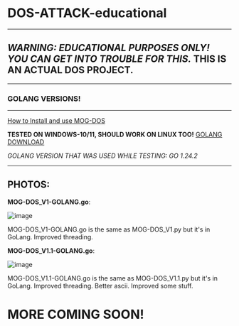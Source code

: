 # DOS-ATTACK-educational
---
## _WARNING: EDUCATIONAL PURPOSES ONLY! YOU CAN GET INTO TROUBLE FOR THIS._ THIS IS AN ACTUAL DOS PROJECT.
---
### GOLANG VERSIONS!
--- 

[How to Install and use MOG-DOS](https://github.com/MOG-Developing/DOS-ATTACK-educational/blob/main/HowToInstall.md)

__TESTED ON WINDOWS-10/11, SHOULD WORK ON LINUX TOO!__
[GOLANG DOWNLOAD](https://go.dev/doc/install)

*GOLANG VERSION THAT WAS USED WHILE TESTING: GO 1.24.2*

---

## PHOTOS:

**MOG-DOS_V1-GOLANG.go**:

![image](https://github.com/user-attachments/assets/7cf494d5-a83d-4667-9b17-9aeb0aa9ffa7)

MOG-DOS_V1-GOLANG.go is the same as MOG-DOS_V1.py but it's in GoLang. Improved threading.


**MOG-DOS_V1.1-GOLANG.go**:
 
![image](https://github.com/user-attachments/assets/eeee0f25-34c1-476f-9ee9-de573ebfd75d)

MOG-DOS_V1.1-GOLANG.go is the same as MOG-DOS_V1.1.py but it's in GoLang. Improved threading. Better ascii. Improved some stuff.




# MORE COMING SOON!
